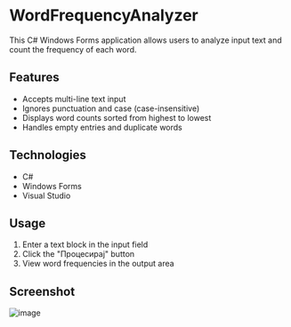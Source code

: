 # WordFrequencyAnalyzer
This C# Windows Forms application allows users to analyze input text and count the frequency of each word.

## Features
- Accepts multi-line text input
- Ignores punctuation and case (case-insensitive)
- Displays word counts sorted from highest to lowest
- Handles empty entries and duplicate words

## Technologies
- C#
- Windows Forms
- Visual Studio

## Usage
1. Enter a text block in the input field
2. Click the "Процесирај" button
3. View word frequencies in the output area

## Screenshot
![image](https://github.com/user-attachments/assets/2b0a4574-8ede-4e8f-b9e9-f399403af4ad)
